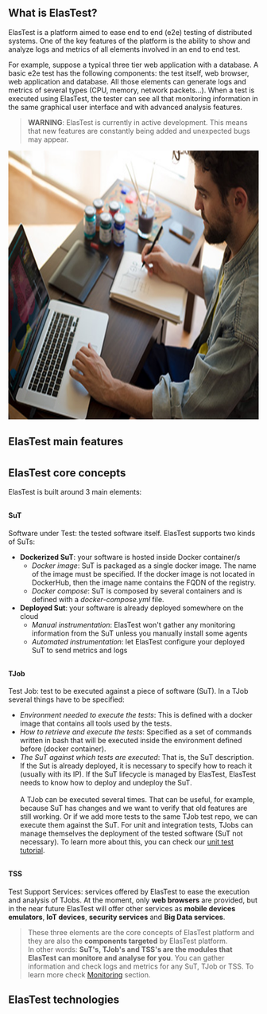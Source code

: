<div class="range range-xs-center">
<div class="cell-xs-10 cell-lg-6 text-md-left inset-md-right-80 cell-lg-push-1 offset-top-50 offset-lg-top-0">
<h2 id="content" class="h1">What is ElasTest?</h2>
<div class="offset-top-30 offset-md-top-50">
<p>ElasTest is a platform aimed to ease end to end (e2e) testing of distributed systems. One of the key features of the platform is the ability to show and analyze logs and metrics of all elements involved in an end to end test.</p><p>For example, suppose a typical three tier web application with a database. A basic e2e test has the following components: the test itself, web browser, web application and database. All those elements can generate logs and metrics of several types (CPU, memory, network packets…). When a test is executed using ElasTest, the tester can see all that monitoring information in the same graphical user interface and with advanced analysis features. 
</p>
<blockquote><strong>WARNING</strong>: ElasTest is currently in active development. This means that new features are constantly being added and unexpected bugs may appear.</blockquote>
</div>
</div>
<div class="cell-xs-10 cell-lg-6 cell-lg-push-2"><img src="./images/portfolio-80-420x280.jpg" width="960" height="540" alt="No documentation yet" class="img-responsive reveal-inline-block offset-top-10"></div>
</div>

<h2 class="h3 no-border">ElasTest main features</h2>

<h2 class="h3 no-border" id="elastest-core-concepts" style="border-top: 90px solid transparent !important; margin-top: -70px;">ElasTest core concepts</h2>

<p>
ElasTest is built around 3 main elements:

<div style="margin-top: 30px">
    <h4>SuT</h4>
    Software under Test: the tested software itself. ElasTest supports two kinds of SuTs:
    <ul>
        <li><strong>Dockerized SuT</strong>: your software is hosted inside Docker container/s
            <ul>
                <li><i>Docker image</i>: SuT is packaged as a single docker image. The name of the image must be specified. If the docker image is not located in DockerHub, then the image name contains the FQDN of the registry.</li>
                <li><i>Docker compose</i>: SuT is composed by several containers and is defined with a <i>docker-compose.yml</i> file.</li>
            </ul>
        </li>
        <li><strong>Deployed Sut</strong>: your software is already deployed somewhere on the cloud
            <ul>
                <li><i>Manual instrumentation</i>: ElasTest won't gather any monitoring information from the SuT unless you manually install some agents</li>
                <li><i>Automated instrumentation</i>: let ElasTest configure your deployed SuT to send metrics and logs</li>
            </ul>
        </li>
    </ul>
</div>

<div style="margin-top: 30px">
    <h4>TJob</h4>
    Test Job: test to be executed against a piece of software (SuT). In a TJob several things have to be specified:
    <ul>
        <li><i>Environment needed to execute the tests</i>: This is defined with a docker image that contains all tools used by the tests.</li>
        <li><i>How to retrieve and execute the tests</i>: Specified as a set of commands written in bash that will be executed inside the environment defined before (docker container).</li>
        <li><i>The SuT against which tests are executed</i>: That is, the SuT description. If the Sut is already deployed, it is necessary to specify how to reach it (usually with its IP). If the SuT lifecycle is managed by ElasTest, ElasTest needs to know how to deploy and undeploy the SuT.</li></br>
    A TJob can be executed several times. That can be useful, for example, because SuT has changes and we want to verify that old features are still working. Or if we add more tests to the same TJob test repo, we can execute them against the SuT. For unit and integration tests, TJobs can manage themselves the deployment of the tested software (SuT not necessary). To learn more about this, you can check our <a href="/docs/testing/unit/">unit test tutorial</a>.
    </ul>
</div>

<div style="margin-top: 30px">
   <h4>TSS</h4>
   Test Support Services: services offered by ElasTest to ease the execution and analysis of TJobs. At the moment, only <strong>web browsers</strong> are provided, but in the near future ElasTest will offer other services as <strong>mobile devices emulators</strong>, <strong>IoT devices</strong>, <strong>security services</strong> and <strong>Big Data services</strong>.
</div>

<blockquote>
These three elements are the core concepts of ElasTest platform and they are also the <strong>components targeted</strong> by ElasTest platform.
<br>
In other words: <strong>SuT's, TJob's and TSS's are the modules that ElasTest can monitore and analyse for you</strong>. You can gather information and check logs and metrics for any SuT, TJob or TSS. To learn more check <a href="/docs/monitoring">Monitoring</a> section.
</blockquote>

</p>

<h2 class="h3 no-border">ElasTest technologies</h2>

<!---
 Script for open external links in a new tab
-->
<script type="text/javascript" charset="utf-8">
      // Creating custom :external selector
      $.expr[':'].external = function(obj){
          return !obj.href.match(/^mailto\:/)
                  && (obj.hostname != location.hostname);
      };
      $(function(){
        $('a:external').addClass('external');
        $(".external").attr('target','_blank');
      })
</script>
